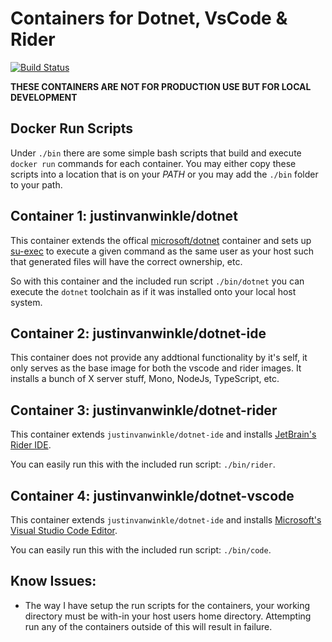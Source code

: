 # Containers for Dotnet, VsCode & Rider
[![Build Status](https://travis-ci.org/justin-vanwinkle/dotnet-container.svg?branch=master)](https://travis-ci.org/justin-vanwinkle/dotnet-container)
 
__THESE CONTAINERS ARE NOT FOR PRODUCTION USE BUT FOR LOCAL DEVELOPMENT__

## Docker Run Scripts
Under `./bin` there are some simple bash scripts that build and execute
`docker run` commands for each container. You may either copy these scripts into
a location that is on your _PATH_ or you may add the `./bin` folder to your path.

## Container 1: justinvanwinkle/dotnet
This container extends the offical [microsoft/dotnet](https://hub.docker.com/r/microsoft/dotnet/)
container and sets up [su-exec](https://github.com/ncopa/su-exec) to execute a 
given command as the same user as your host such that generated files will have
the correct ownership, etc.

So with this container and the included run script `./bin/dotnet` you can
execute the `dotnet` toolchain as if it was installed onto your local host system.

## Container 2: justinvanwinkle/dotnet-ide
This container does not provide any addtional functionality by it's self,
it only serves as the base image for both the vscode and rider images.
It installs a bunch of X server stuff, Mono, NodeJs, TypeScript, etc.

## Container 3: justinvanwinkle/dotnet-rider
This container extends `justinvanwinkle/dotnet-ide` and installs
[JetBrain's Rider IDE](https://www.jetbrains.com/rider/).

You can easily run this with the included run script: `./bin/rider`.

## Container 4: justinvanwinkle/dotnet-vscode
This container extends `justinvanwinkle/dotnet-ide` and installs
[Microsoft's Visual Studio Code Editor](https://code.visualstudio.com/).

You can easily run this with the included run script: `./bin/code`.

## Know Issues:

- The way I have setup the run scripts for the containers, your working
  directory must be with-in your host users home directory. Attempting run
  any of the containers outside of this will result in failure.
